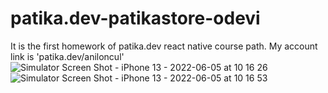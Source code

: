 # patika.dev-patikastore-odevi

It is the first homework of patika.dev react native course path. My account link is 'patika.dev/aniloncul'
![Simulator Screen Shot - iPhone 13 - 2022-06-05 at 10 16 26](https://user-images.githubusercontent.com/63244053/172041311-c738efcd-3705-445d-a9ea-aed64ed3f697.png)
![Simulator Screen Shot - iPhone 13 - 2022-06-05 at 10 16 53](https://user-images.githubusercontent.com/63244053/172041312-78d376d7-f0c4-4bac-8d35-5e786538ef85.png)
